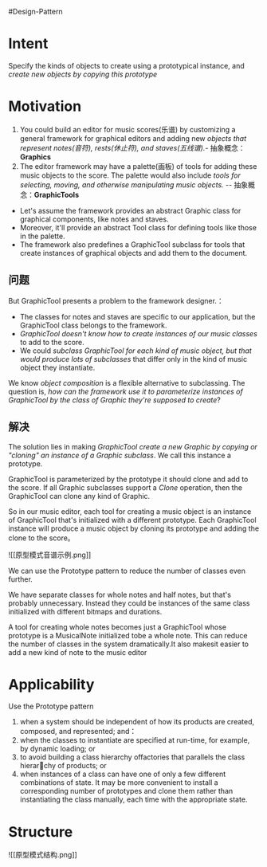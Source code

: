#Design-Pattern 
# Intent 
Specify the kinds of objects to create using a prototypical instance, and *create new objects by copying this prototype*

# Motivation
1. You could build an editor for music scores(乐谱) by customizing a general framework for graphical editors and adding new *objects that represent notes(音符), rests(休止符), and staves(五线谱).*- 抽象概念：**Graphics**
2. The editor framework may have a palette(画板) of tools for adding these music objects to the score. The palette would also include *tools for selecting, moving, and otherwise manipulating music objects.* -- 抽象概念：**GraphicTools**

- Let's assume the framework provides an abstract Graphic class for graphical components, like notes and staves. 
- Moreover, it'll provide an abstract Tool class for defining tools like those in the palette. 
- The framework also predefines a GraphicTool subclass for tools that create instances of graphical objects and add them to the document. 

## 问题
But GraphicTool presents a problem to the framework designer.：
- The classes for notes and staves are specific to our application, but the GraphicTool class belongs to the framework. 
- *GraphicTool doesn't know how to create instances of our music classes* to add to the score. 
- We could *subclass GraphicTool for each kind of music object, but that would produce lots of subclasses* that differ only in the kind of music object they instantiate.

We know *object composition* is a flexible alternative to subclassing. 
The question is, *how can the framework use it to parameterize instances of GraphicTool by the class of Graphic they're supposed to create*? 

## 解决
The solution lies in making *GraphicTool create a new Graphic by copying or "cloning" an instance of a Graphic subclass*. We call this instance a prototype. 

GraphicTool is parameterized by the prototype it should clone and add to the score. If all Graphic subclasses support a *Clone* operation, then the GraphicTool can clone any kind of Graphic. 

So in our music editor, each tool for creating a music object is an instance of GraphicTool that's initialized with a different prototype. 
Each GraphicTool instance will produce a music object by cloning its prototype and adding the clone to the score。

![[原型模式音谱示例.png]]

We can use the Prototype pattern to reduce the number of classes even further. 

We have separate classes for whole notes and half notes, but that's probably unnecessary. Instead they could be instances of the same class initialized with different bitmaps and durations. 

A tool for creating whole notes becomes just a GraphicTool whose prototype is a MusicalNote initialized tobe a whole note. This can reduce the number of classes in the system dramatically.It also makesit easier to add a new kind of note to the music editor

# Applicability
Use the Prototype pattern
1. when a system should be independent of how its products are created, composed, and represented; and：
2. when the classes to instantiate are specified at run-time, for example, by dynamic loading; or 
3. to avoid building a class hierarchy offactories that parallels the class hierarchy of products; or 
4. when instances of a class can have one of only a few different combinations of state. It may be more convenient to install a corresponding number of prototypes and clone them rather than instantiating the class manually, each time with the appropriate state.

# Structure
![[原型模式结构.png]]